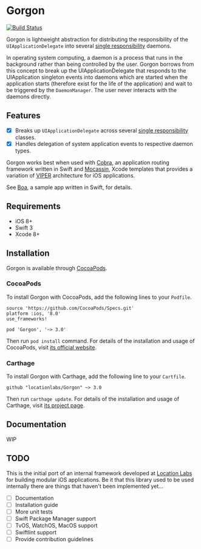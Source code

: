 # Gorgon

[![Build Status](https://travis-ci.org/locationlabs/Gorgon.svg?branch=master)](https://travis-ci.org/locationlabs/Gorgon)

Gorgon is lightweight abstraction for distributing the responsibility of the `UIApplicationDelegate` into several [single responsibility][1] daemons.

In operating system computing, a daemon is a process that runs in the background rather than being controlled by the user. Gorgon borrows from this concept to break up the UIApplicationDelegate that responds to the UIApplication singleton events into daemons which are started when the application starts (therefore exist for the life of the application) and wait to be triggered by the `DaemonManager`. The user never interacts with the daemons directly.

## Features
- [X] Breaks up `UIApplicationDelegate` across several [single responsibility][1] classes.
- [X] Handles delegation of system application events to respective daemon types.

Gorgon works best when used with [Cobra][2], an application routing framework written in Swift
and [Mocassin][3], Xcode templates that provides a variation of [VIPER][4] architecture for iOS
applications.

See [Boa][5], a sample app written in Swift, for details.

## Requirements
- iOS 8+
- Swift 3
- Xcode 8+

## Installation
Gorgon is available through [CocoaPods](https://cocoapods.org).

### CocoaPods

To install Gorgon with CocoaPods, add the following lines to your `Podfile`.

    source 'https://github.com/CocoaPods/Specs.git'
    platform :ios, '8.0'
    use_frameworks!

    pod 'Gorgon', '~> 3.0'

Then run `pod install` command. For details of the installation and usage of CocoaPods, visit [its official website](https://cocoapods.org).

### Carthage

To install Gorgon with Carthage, add the following line to your `Cartfile`.

```
github "locationlabs/Gorgon" ~> 3.0
```

Then run `carthage update`. For details of the installation and usage of Carthage, visit [its project page](https://github.com/Carthage/Carthage).

## Documentation
WIP

## TODO
This is the initial port of an internal framework developed at [Location Labs][6] for building
modular iOS applications. Be it that this library used to be used internally there are things
that haven't been implemented yet...

- [ ] Documentation
- [ ] Installation guide
- [ ] More unit tests
- [ ] Swift Package Manager support
- [ ] TvOS, WatchOS, MacOS support
- [ ] Swiftlint support
- [ ] Provide contribution guidelines

[1]: https://en.wikipedia.org/wiki/Single_responsibility_principle
[2]: https://github.com/locationlabs/Cobra
[3]: https://github.com/locationlabs/Moccasin
[4]: http://mutualmobile.github.io/blog/2013/12/04/viper-introduction/
[5]: https://github.com/locationlabs/Boa
[6]: http://www.locationlabs.com/

